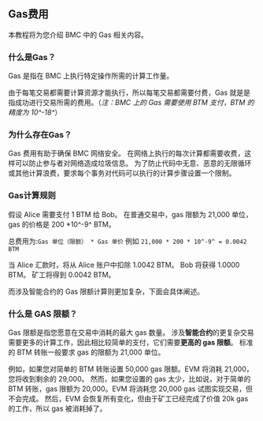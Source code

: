 ## Gas费用

本教程将为您介绍 BMC 中的 Gas 相关内容。

### 什么是Gas？

Gas 是指在 BMC 上执行特定操作所需的计算工作量。

由于每笔交易都需要计算资源才能执行，所以每笔交易都需要付费，Gas 就是是指成功进行交易所需的费用。（*注：BMC 上的 Gas 需要使用 BTM 支付，BTM 的精度为 10^-18^*）

### 为什么存在Gas？

Gas 费用有助于确保 BMC 网络安全。 在网络上执行的每次计算都需要收费，这样可以防止参与者对网络造成垃圾信息。 为了防止代码中无意、恶意的无限循环或其他计算浪费，要求每个事务对代码可以执行的计算步骤设置一个限制。

### Gas计算规则

假设 Alice 需要支付 1 BTM 给 Bob。 在普通交易中，gas 限额为 21,000 单位，gas 的价格是 200 *10^-9^ BTM。

总费用为:`Gas 单位（限额） * Gas 单价` 例如 `21,000 * 200 * 10^-9^ = 0.0042 BTM`

当 Alice 汇款时，将从 Alice 账户中扣除 1.0042 BTM。 Bob 将获得 1.0000 BTM。 矿工将得到 0.0042 BTM。

而涉及智能合约的 Gas 限额计算则更加复杂，下面会具体阐述。

### 什么是 GAS 限额？

Gas 限额是指您愿意在交易中消耗的最大 gas 数量。 涉及**智能合约**的更复杂交易需要更多的计算工作，因此相比较简单的支付，它们需要**更高的 gas 限额**。 标准的 BTM 转账一般要求 gas 的限额为 21,000 单位。

例如，如果您对简单的 BTM 转账设置 50,000 gas 限额。EVM 将消耗 21,000，您将收到剩余的 29,000。 然而，如果您设置的 gas 太少，比如说，对于简单的 BTM 转账，gas 限额为 20,000。EVM 将消耗您 20,000 gas 试图实现交易，但不会完成。 然后，EVM 会恢复所有变化，但由于矿工已经完成了价值 20k gas 的工作，所以 gas 被消耗掉了。








